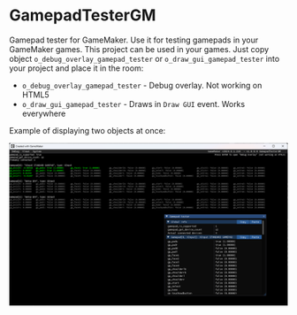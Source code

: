 # GamepadTesterGM
Gamepad tester for GameMaker. Use it for testing gamepads in your GameMaker games. This project can be used in your games. Just copy object `o_debug_overlay_gamepad_tester` or `o_draw_gui_gamepad_tester` into your project and place it in the room:
* `o_debug_overlay_gamepad_tester` - Debug overlay. Not working on HTML5
* `o_draw_gui_gamepad_tester` - Draws in `Draw GUI` event. Works everywhere

Example of displaying two objects at once:
<p align="center">
  <img src="misc/screenshot1.png">
</p>
